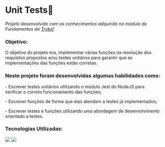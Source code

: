 <h1>Unit Tests🧪</h1>
<p><em>Projeto desenvolvido com os conhecimentos adquirido no módulo de Fundamentos da <a href="https://www.betrybe.com/" alt="Site da Trybe">Trybe!</a></em></p>

<h3>Objetivo:</h3>
<p>O objetivo do projeto era, implementar várias funções na resolução dos requisitos propostos e/ou testes unitários para garantir que as implementações das funções estão corretas.</p>

<h3>Neste projeto foram desenvolvidas algumas habilidades como:</h3>
<p> - Escrever testes unitários utilizando o módulo Jest do NodeJS para verificar o correto funcionamento das funções;</p>
<p> - Escrever funções de forma que elas atendam a testes já implementados;</p>
<p> - Escrever testes e funções utilizando uma abordagem de desenvolvimento orientado a testes.</p>

<h3>Tecnologias Utilizadas:</h3>
<img src='https://img.shields.io/badge/JavaScript-F7DF1E?style=for-the-badge&logo=javascript&logoColor=black'></img>
<img src='https://img.shields.io/badge/Jest-323330?style=for-the-badge&logo=Jest&logoColor=white'></img>
